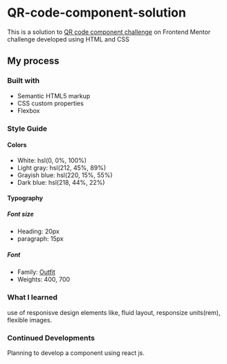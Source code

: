 # QR-code-component-solution
This is a solution to [QR code component challenge](https://www.frontendmentor.io/challenges/qr-code-component-iux_sIO_H) on Frontend Mentor challenge developed using HTML and CSS

## My process

### Built with

- Semantic HTML5 markup
- CSS custom properties
- Flexbox

### Style Guide

#### Colors

- White: hsl(0, 0%, 100%)
- Light gray: hsl(212, 45%, 89%)
- Grayish blue: hsl(220, 15%, 55%)
- Dark blue: hsl(218, 44%, 22%)

#### Typography

##### Font size

- Heading: 20px
- paragraph: 15px

##### Font

- Family: [Outfit](https://fonts.google.com/specimen/Outfit)
- Weights: 400, 700

### What I learned

use of responisve design elements like, fluid layout, responsize units(rem), flexible images.

### Continued Developments

Planning to develop a component using react js.
